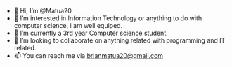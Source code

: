 - 👋 Hi, I’m @Matua20
- 👀 I’m interested in Information Technology or anything to do with computer science, i am well equiped.
- 🌱 I’m currently a 3rd year Computer science student.
- 💞️ I’m looking to collaborate on anything related with programming and IT related.
- 📫 You can reach me via brianmatua20@gmail.com

<!---
Matua20/Matua20 is a ✨ special ✨ repository because its `README.md` (this file) appears on your GitHub profile.
You can click the Preview link to take a look at your changes.
--->
